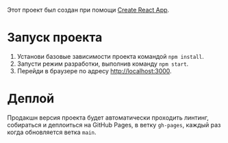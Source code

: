 Этот проект был создан при помощи
[Create React App](https://github.com/facebook/create-react-app).

# Запуск проекта

1. Установи базовые зависимости проекта командой `npm install`.
2. Запусти режим разработки, выполнив команду `npm start`.
3. Перейди в браузере по адресу [http://localhost:3000](http://localhost:3000).

# Деплой

Продакшн версия проекта будет автоматически проходить линтинг, собираться и
деплоиться на GitHub Pages, в ветку `gh-pages`, каждый раз когда обновляется
ветка `main`.
